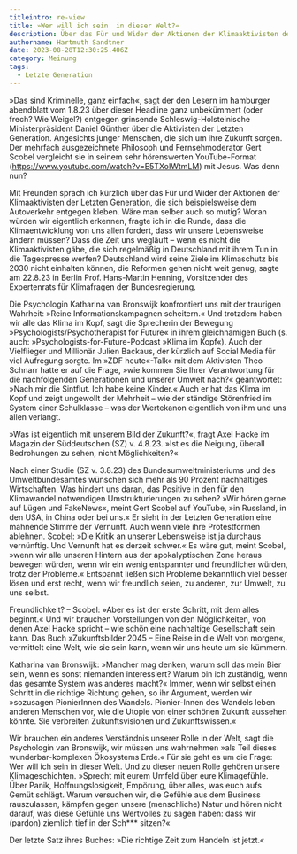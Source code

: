 ```yaml
---
titleintro: re-view
title: »Wer will ich sein  in dieser Welt?«
description: Über das Für und Wider der Aktionen der Klimaaktivisten der Letzten Generation
authorname: Hartmuth Sandtner
date: 2023-08-28T12:30:25.406Z
category: Meinung
tags:
  - Letzte Generation
---
```

»Das sind Kriminelle, ganz einfach«, sagt der den Lesern im hamburger abendblatt vom 1.8.23 über dieser Headline ganz unbekümmert (oder frech? Wie Weigel?) entgegen grinsende Schleswig-Holsteinische Ministerpräsident Daniel Günther über die Aktivisten der Letzten Generation. Angesichts junger Menschen, die sich um ihre Zukunft sorgen. Der mehrfach ausgezeichnete Philosoph und Fernsehmoderator Gert Scobel vergleicht sie in seinem sehr hörenswerten YouTube-Format (https://www.youtube.com/watch?v=E5TXoIWtmLM) mit Jesus. Was denn nun? 

Mit Freunden sprach ich kürzlich über das Für und Wider der Aktionen der Klimaaktivisten der Letzten Generation, die sich beispielsweise dem Autoverkehr entgegen kleben. Wäre man selber auch so mutig? Woran würden wir eigentlich erkennen, fragte ich in die Runde, dass die Klimaentwicklung von uns allen fordert, dass wir unsere Lebensweise ändern müssen? Dass die Zeit uns wegläuft – wenn es nicht die Klimaaktivisten gäbe, die sich regelmäßig in Deutschland mit ihrem Tun in die Tagespresse werfen? Deutschland wird seine Ziele im Klimaschutz bis 2030 nicht einhalten können, die Reformen gehen nicht weit genug, sagte am 22.8.23 in Berlin Prof. Hans-Martin Henning, Vorsitzender des Expertenrats für Klimafragen der Bundesregierung.

Die Psychologin Katharina van Bronswijk konfrontiert uns mit der traurigen Wahrheit: »Reine Informationskampagnen scheitern.« Und trotzdem haben wir alle das Klima im Kopf, sagt die Sprecherin der Bewegung »Psychologists/Psychotherapist for Future« in ihrem gleichnamigen Buch (s. auch: »Psychologists-for-Future-Podcast »Klima im Kopf«). Auch der Vielflieger und Millionär Julien Backaus, der kürzlich auf Social Media für viel Aufregung sorgte. Im »ZDF heute«-Talk« mit dem Aktivisten Theo Schnarr hatte er auf die Frage, »wie kommen Sie Ihrer Verantwortung für die nachfolgenden Generationen und unserer Umwelt nach?« geantwortet: »Nach mir die Sintflut. Ich habe keine Kinder.« Auch er hat das Klima im Kopf und zeigt ungewollt der Mehrheit – wie der ständige Störenfried im System einer Schulklasse – was der Wertekanon eigentlich von ihm und uns allen verlangt.

»Was ist eigentlich mit unserem Bild der Zukunft?«, fragt Axel Hacke im Magazin der Süddeutschen (SZ) v. 4.8.23. »Ist es die Neigung, überall Bedrohungen zu sehen, nicht Möglichkeiten?« 

Nach einer Studie (SZ v. 3.8.23) des Bundesumweltministeriums und des Umweltbundesamtes wünschen sich mehr als 90 Prozent nachhaltiges Wirtschaften. Was hindert uns daran, das Positive in den für den Klimawandel notwendigen Umstrukturierungen zu sehen? »Wir hören gerne auf Lügen und FakeNews«, meint Gert Scobel auf YouTube, »in Russland, in den USA, in China oder bei uns.« Er sieht in der Letzten Generation eine mahnende Stimme der Vernunft. Auch wenn viele ihre Protestformen ablehnen. Scobel: »Die Kritik an unserer Lebensweise ist ja durchaus vernünftig. Und Vernunft hat es derzeit schwer.« Es wäre gut, meint Scobel, »wenn wir alle unseren Hintern aus der apokalyptischen Zone heraus bewegen würden, wenn wir ein wenig entspannter und freundlicher würden, trotz der Probleme.« Entspannt ließen sich Probleme bekanntlich viel besser lösen und erst recht, wenn wir freundlich seien, zu anderen, zur Umwelt, zu uns selbst. 

Freundlichkeit? – Scobel: »Aber es ist der erste Schritt, mit dem alles beginnt.« Und wir brauchen Vorstellungen von den Möglichkeiten, von denen Axel Hacke spricht – wie schön eine nachhaltige Gesellschaft sein kann. Das Buch »Zukunftsbilder 2045 – Eine Reise in die Welt von morgen«, vermittelt eine Welt, wie sie sein kann, wenn wir uns heute um sie kümmern.

Katharina van Bronswijk: »Mancher mag denken, warum soll das mein Bier sein, wenn es sonst niemanden interessiert? Warum bin ich zuständig, wenn das gesamte System was anderes macht?« Immer, wenn wir selbst einen Schritt in die richtige Richtung gehen, so ihr Argument, werden wir »sozusagen PionierInnen des Wandels. Pionier-Innen des Wandels leben anderen Menschen vor, wie die Utopie von einer schönen Zukunft aussehen könnte. Sie verbreiten Zukunftsvisionen und Zukunftswissen.« 

Wir brauchen ein anderes Verständnis unserer Rolle in der Welt, sagt die Psychologin van Bronswijk, wir müssen uns wahrnehmen »als Teil dieses wunderbar-komplexen Ökosystems Erde.« Für sie geht es um die Frage: Wer will ich sein in dieser Welt. Und zu dieser neuen Rolle gehören unsere Klimageschichten. »Sprecht mit eurem Umfeld über eure Klimagefühle. Über Panik, Hoffnungslosigkeit, Empörung, über alles, was euch aufs Gemüt schlägt. Warum versuchen wir, die Gefühle aus dem Business rauszulassen, kämpfen gegen unsere (menschliche) Natur und hören nicht darauf, was diese Gefühle uns Wertvolles zu sagen haben: dass wir (pardon) ziemlich tief in der Sch\*\** sitzen?« 

Der letzte Satz ihres Buches: »Die richtige Zeit zum Handeln ist jetzt.«
